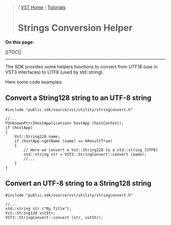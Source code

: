 >/ [VST Home](/Index.md) / [Tutorials](../Tutorials.md)
>
># Strings Conversion Helper

**On this page:**

[[_TOC_]]

---

The SDK provides some helpers functions to convert from UTF16 (use in VST3 interfaces) to UTF8 (used by std::string).

Here some code examples:

## Convert a String128 string to an UTF-8 string

```
#include "public.sdk/source/vst/utility/stringconvert.h"

//...
FUnknownPtr<IHostApplication> hostApp (hostContext);
if (hostApp)
{
    Vst::String128 name;
    if (hostApp->getName (name) == kResultTrue)
    {
        // Here we convert a Vst::String128 to a std::string (UTF8)
        std::string str = VST3::StringConvert::convert (name);
        //...
    }
}
```

## Convert an UTF-8 string to a String128 string

```
#include "public.sdk/source/vst/utility/stringconvert.h"

//...
std::string str ("My Title");
Vst::String128 vstStr;
VST3::StringConvert::convert (str, vstStr);
```
